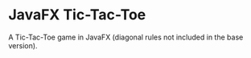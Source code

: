 # JavaFX Tic-Tac-Toe

A Tic-Tac-Toe game in JavaFX (diagonal rules not included in the base version). 
